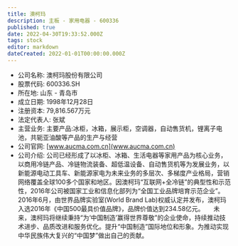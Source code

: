 ```yaml
---
title: 澳柯玛
description: 主板 - 家用电器 - 600336
published: true
date: 2022-04-30T19:33:52.000Z
tags: stock
editor: markdown
dateCreated: 2022-01-01T00:00:00.000Z
---
```


- 公司名称: 澳柯玛股份有限公司
- 股票代码: 600336.SH
- 所在地: 山东 - 青岛市
- 成立日期: 1998年12月28日
- 注册资本: 79,816.567万元
- 法定代表人: 张斌
- 主营业务: 主要产品:冰柜，冰箱，展示柜，空调器，自动售货机，锂离子电池，共轭亚油酸等产品的生产与经营
- 公司官网: [www.aucma.com.cn](www.aucma.com.cn)
- 公司介绍: 公司已经形成了以冰柜、冰箱、生活电器等家用产品为核心业务，以商用冷链产品、冷链物流装备、超低温设备、自动售货机等为发展业务，以新能源电动工具车、新能源家电为未来业务的多层次、多梯度产业格局，营销网络覆盖全球100多个国家和地区。因澳柯玛“互联网+全冷链”的典型性和示范性，2016年公司被国家工业和信息化部列为“全国工业品牌培育示范企业”。2016年6月，由世界品牌实验室(World Brand Lab)权威认定并发布，澳柯玛入选2016年《中国500最具价值品牌》，品牌价值达到234.58亿元。　　未来，澳柯玛将继续秉持“为‘中国制造’赢得世界尊敬”的企业使命，持续推动技术进步、品质改进和服务优化。提升“中国制造”国际地位和形象。为推动实现中华民族伟大复兴的“中国梦”做出自己的贡献。


